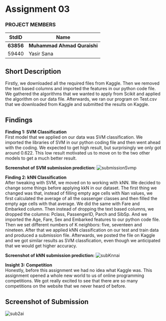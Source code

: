 # Assignment 03
### PROJECT MEMBERS ###
StdID | Name
------------ | -------------
**63856** | **Muhammad Ahmad Quraishi** <!--this is the group leader in bold-->
59440 | Yasir Sana
<!-- Replace name and student ids with acutally group member names and ids-->

## Short Description ## 
Firstly, we downloaded all the required files from Kaggle. Then we removed the text based columns and imported the features in our python code file. We gathered the algorithms that we wanted to apply from Scikit and applied the algorithm on our data file. Afterwards, we ran our program on Test.csv that we downloaded from Kaggle and submitted the results on Kaggle. 

## Findings ##  

**Finding 1: SVM Classification**  
First model that we applied on our data was SVM classification. We imported the libraries of SVM in our python coding file and then went ahead with the coding. We expected to get high result, but surprisingly we only got around 0.622. This low result motivated us to move on to the two other models to get a much better result. 

**Screenshot of SVM submission prediction:**
![submissionSvmp](https://user-images.githubusercontent.com/68788484/126211072-b094f9b5-7542-45d2-96ae-12abaf20d4e9.PNG)



**Finding 2: kNN Classification**  
After tweaking with SVM, we moved on to working with kNN. We decided to change some things before applying kkN in our dataset. The first thing we changed was that, instead of filling empty age cells with Nan values, we first calculated the average of all the oassenger classes and then filled the empty age cells with that average. We did the same with Fare and Embarked column. Then instead of dropping the text based columns, we dropped the columns: Pclass, PassengerID, Parch and SibSp. And we imported the Age, Fare, Sex and Embarked features to our python code file. Then we set different numbers of K neighbors: five, seventeen and nineteen. After that we applied kNN classification on our test and train data and produced a submission file. Afterwards, we posted the file on Kaggle and we got similar results as SVM classfication, even though we anticipated that we would get higher accuracy.

**Screenshot of kNN submission prediction:**
![subKnnai](https://user-images.githubusercontent.com/68788484/126226441-bb313f84-5592-48e6-982f-11af4188418c.PNG)

**Insight 3: Competition**  
Honestly, before this assignment we had no idea what Kaggle was. This assignment opened a whole new world to us of online programming competitions. We got really excited to see that there are so many competitions on the website that we never heard of before.

## Screenshot of Submission ##
![sub2ai](https://user-images.githubusercontent.com/68788484/126193214-143aec5a-c766-4d44-8b07-ac5b3d8e5029.PNG)

